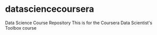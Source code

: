 # datasciencecoursera
Data Science Course Repository
This is for the Coursera Data Scientist's Toolbox course
